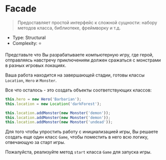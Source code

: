 # Facade

> Предоставляет простой интерфейс к сложной сущности: набору методов
> класса, библиотеке, фреймворку и т.д.

- Type: Structural
- Complexity: ⭐

Представьте что Вы разрабатываете компьютерную игру, где герой, отправляясь
навстречу приключениям должен сражаться с монстрами в разных игровых 
локациях.

Ваша работа находится на завершающей стадии, готовы классы `Location`,
`Hero` и `Monster`.

Все что осталось - это создать объекты соответствующих классов:

```js
this.hero = new Hero('Barbarian');
this.location = new Location('darkForest');

this.location.addMonster(new Monster('demon'));
this.location.addMonster(new Monster('demon'));
this.location.addMonster(new Monster('undead'));
```

Для того чтобы упростить работу с инициализацией игры, Вы решаете создать
еще один класс `Game`, чтобы поместить в него всю логику, отвечающую за
старт игры.

Пожалуйста, реализуйте метод `start` класса `Game` для запуска игры.